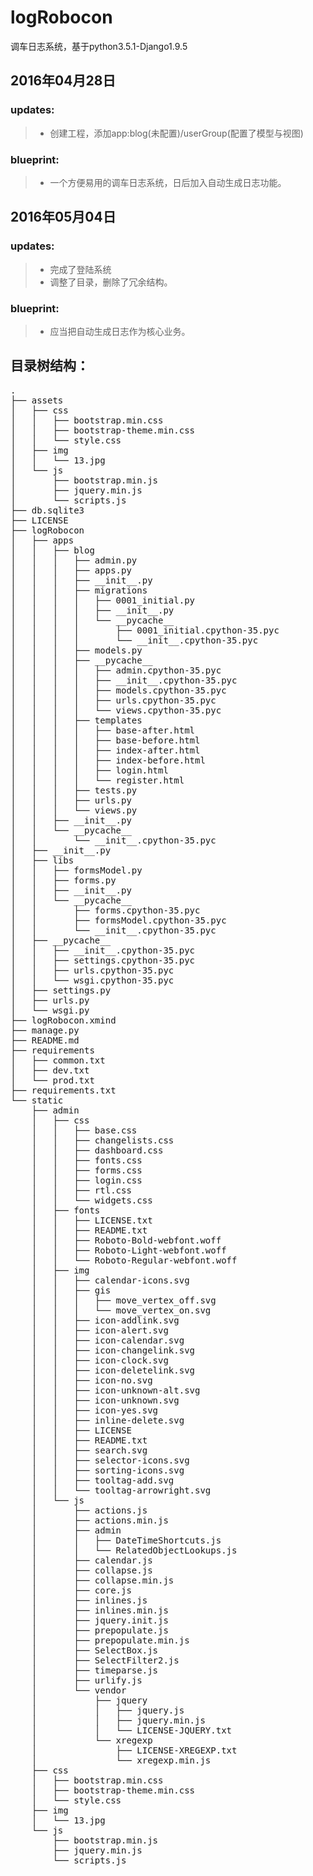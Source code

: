 # logRobocon
调车日志系统，基于python3.5.1-Django1.9.5

## 2016年04月28日
### updates:
>* 创建工程，添加app:blog(未配置)/userGroup(配置了模型与视图)

### blueprint:
>* 一个方便易用的调车日志系统，日后加入自动生成日志功能。

## 2016年05月04日
### updates:
>* 完成了登陆系统
>* 调整了目录，删除了冗余结构。

### blueprint:
>* 应当把自动生成日志作为核心业务。


## 目录树结构：
<pre>
.
├── assets
│   ├── css
│   │   ├── bootstrap.min.css
│   │   ├── bootstrap-theme.min.css
│   │   └── style.css
│   ├── img
│   │   └── 13.jpg
│   └── js
│       ├── bootstrap.min.js
│       ├── jquery.min.js
│       └── scripts.js
├── db.sqlite3
├── LICENSE
├── logRobocon
│   ├── apps
│   │   ├── blog
│   │   │   ├── admin.py
│   │   │   ├── apps.py
│   │   │   ├── __init__.py
│   │   │   ├── migrations
│   │   │   │   ├── 0001_initial.py
│   │   │   │   ├── __init__.py
│   │   │   │   └── __pycache__
│   │   │   │       ├── 0001_initial.cpython-35.pyc
│   │   │   │       └── __init__.cpython-35.pyc
│   │   │   ├── models.py
│   │   │   ├── __pycache__
│   │   │   │   ├── admin.cpython-35.pyc
│   │   │   │   ├── __init__.cpython-35.pyc
│   │   │   │   ├── models.cpython-35.pyc
│   │   │   │   ├── urls.cpython-35.pyc
│   │   │   │   └── views.cpython-35.pyc
│   │   │   ├── templates
│   │   │   │   ├── base-after.html
│   │   │   │   ├── base-before.html
│   │   │   │   ├── index-after.html
│   │   │   │   ├── index-before.html
│   │   │   │   ├── login.html
│   │   │   │   └── register.html
│   │   │   ├── tests.py
│   │   │   ├── urls.py
│   │   │   └── views.py
│   │   ├── __init__.py
│   │   └── __pycache__
│   │       └── __init__.cpython-35.pyc
│   ├── __init__.py
│   ├── libs
│   │   ├── formsModel.py
│   │   ├── forms.py
│   │   ├── __init__.py
│   │   └── __pycache__
│   │       ├── forms.cpython-35.pyc
│   │       ├── formsModel.cpython-35.pyc
│   │       └── __init__.cpython-35.pyc
│   ├── __pycache__
│   │   ├── __init__.cpython-35.pyc
│   │   ├── settings.cpython-35.pyc
│   │   ├── urls.cpython-35.pyc
│   │   └── wsgi.cpython-35.pyc
│   ├── settings.py
│   ├── urls.py
│   └── wsgi.py
├── logRobocon.xmind
├── manage.py
├── README.md
├── requirements
│   ├── common.txt
│   ├── dev.txt
│   └── prod.txt
├── requirements.txt
└── static
    ├── admin
    │   ├── css
    │   │   ├── base.css
    │   │   ├── changelists.css
    │   │   ├── dashboard.css
    │   │   ├── fonts.css
    │   │   ├── forms.css
    │   │   ├── login.css
    │   │   ├── rtl.css
    │   │   └── widgets.css
    │   ├── fonts
    │   │   ├── LICENSE.txt
    │   │   ├── README.txt
    │   │   ├── Roboto-Bold-webfont.woff
    │   │   ├── Roboto-Light-webfont.woff
    │   │   └── Roboto-Regular-webfont.woff
    │   ├── img
    │   │   ├── calendar-icons.svg
    │   │   ├── gis
    │   │   │   ├── move_vertex_off.svg
    │   │   │   └── move_vertex_on.svg
    │   │   ├── icon-addlink.svg
    │   │   ├── icon-alert.svg
    │   │   ├── icon-calendar.svg
    │   │   ├── icon-changelink.svg
    │   │   ├── icon-clock.svg
    │   │   ├── icon-deletelink.svg
    │   │   ├── icon-no.svg
    │   │   ├── icon-unknown-alt.svg
    │   │   ├── icon-unknown.svg
    │   │   ├── icon-yes.svg
    │   │   ├── inline-delete.svg
    │   │   ├── LICENSE
    │   │   ├── README.txt
    │   │   ├── search.svg
    │   │   ├── selector-icons.svg
    │   │   ├── sorting-icons.svg
    │   │   ├── tooltag-add.svg
    │   │   └── tooltag-arrowright.svg
    │   └── js
    │       ├── actions.js
    │       ├── actions.min.js
    │       ├── admin
    │       │   ├── DateTimeShortcuts.js
    │       │   └── RelatedObjectLookups.js
    │       ├── calendar.js
    │       ├── collapse.js
    │       ├── collapse.min.js
    │       ├── core.js
    │       ├── inlines.js
    │       ├── inlines.min.js
    │       ├── jquery.init.js
    │       ├── prepopulate.js
    │       ├── prepopulate.min.js
    │       ├── SelectBox.js
    │       ├── SelectFilter2.js
    │       ├── timeparse.js
    │       ├── urlify.js
    │       └── vendor
    │           ├── jquery
    │           │   ├── jquery.js
    │           │   ├── jquery.min.js
    │           │   └── LICENSE-JQUERY.txt
    │           └── xregexp
    │               ├── LICENSE-XREGEXP.txt
    │               └── xregexp.min.js
    ├── css
    │   ├── bootstrap.min.css
    │   ├── bootstrap-theme.min.css
    │   └── style.css
    ├── img
    │   └── 13.jpg
    └── js
        ├── bootstrap.min.js
        ├── jquery.min.js
        └── scripts.js

</pre>